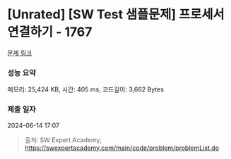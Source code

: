 # [Unrated] [SW Test 샘플문제] 프로세서 연결하기 - 1767 

[문제 링크](https://swexpertacademy.com/main/code/problem/problemDetail.do?contestProbId=AV4suNtaXFEDFAUf) 

### 성능 요약

메모리: 25,424 KB, 시간: 405 ms, 코드길이: 3,662 Bytes

### 제출 일자

2024-06-14 17:07



> 출처: SW Expert Academy, https://swexpertacademy.com/main/code/problem/problemList.do